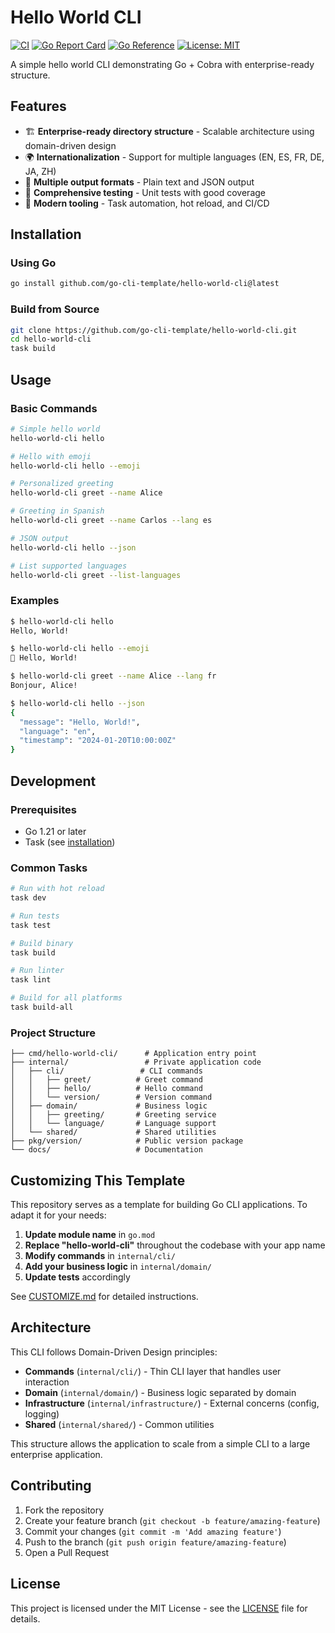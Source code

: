 # Hello World CLI

[![CI](https://github.com/MOlechowski/go-cli-template/actions/workflows/ci.yml/badge.svg)](https://github.com/MOlechowski/go-cli-template/actions/workflows/ci.yml)
[![Go Report Card](https://goreportcard.com/badge/github.com/MOlechowski/go-cli-template)](https://goreportcard.com/report/github.com/MOlechowski/go-cli-template)
[![Go Reference](https://pkg.go.dev/badge/github.com/go-cli-template/hello-world-cli.svg)](https://pkg.go.dev/github.com/go-cli-template/hello-world-cli)
[![License: MIT](https://img.shields.io/badge/License-MIT-yellow.svg)](https://opensource.org/licenses/MIT)

A simple hello world CLI demonstrating Go + Cobra with enterprise-ready structure.

## Features

- 🏗️ **Enterprise-ready directory structure** - Scalable architecture using domain-driven design
- 🌍 **Internationalization** - Support for multiple languages (EN, ES, FR, DE, JA, ZH)
- 📝 **Multiple output formats** - Plain text and JSON output
- 🧪 **Comprehensive testing** - Unit tests with good coverage
- 🔧 **Modern tooling** - Task automation, hot reload, and CI/CD

## Installation

### Using Go

```bash
go install github.com/go-cli-template/hello-world-cli@latest
```

### Build from Source

```bash
git clone https://github.com/go-cli-template/hello-world-cli.git
cd hello-world-cli
task build
```

## Usage

### Basic Commands

```bash
# Simple hello world
hello-world-cli hello

# Hello with emoji
hello-world-cli hello --emoji

# Personalized greeting
hello-world-cli greet --name Alice

# Greeting in Spanish
hello-world-cli greet --name Carlos --lang es

# JSON output
hello-world-cli hello --json

# List supported languages
hello-world-cli greet --list-languages
```

### Examples

```bash
$ hello-world-cli hello
Hello, World!

$ hello-world-cli hello --emoji
👋 Hello, World!

$ hello-world-cli greet --name Alice --lang fr
Bonjour, Alice!

$ hello-world-cli hello --json
{
  "message": "Hello, World!",
  "language": "en",
  "timestamp": "2024-01-20T10:00:00Z"
}
```

## Development

### Prerequisites

- Go 1.21 or later
- Task (see [installation](https://taskfile.dev/installation/))

### Common Tasks

```bash
# Run with hot reload
task dev

# Run tests
task test

# Build binary
task build

# Run linter
task lint

# Build for all platforms
task build-all
```

### Project Structure

```
├── cmd/hello-world-cli/      # Application entry point
├── internal/                 # Private application code
│   ├── cli/                 # CLI commands
│   │   ├── greet/          # Greet command
│   │   ├── hello/          # Hello command
│   │   └── version/        # Version command
│   ├── domain/             # Business logic
│   │   ├── greeting/       # Greeting service
│   │   └── language/       # Language support
│   └── shared/             # Shared utilities
├── pkg/version/            # Public version package
└── docs/                   # Documentation
```

## Customizing This Template

This repository serves as a template for building Go CLI applications. To adapt it for your needs:

1. **Update module name** in `go.mod`
2. **Replace "hello-world-cli"** throughout the codebase with your app name
3. **Modify commands** in `internal/cli/`
4. **Add your business logic** in `internal/domain/`
5. **Update tests** accordingly

See [CUSTOMIZE.md](docs/CUSTOMIZE.md) for detailed instructions.

## Architecture

This CLI follows Domain-Driven Design principles:

- **Commands** (`internal/cli/`) - Thin CLI layer that handles user interaction
- **Domain** (`internal/domain/`) - Business logic separated by domain
- **Infrastructure** (`internal/infrastructure/`) - External concerns (config, logging)
- **Shared** (`internal/shared/`) - Common utilities

This structure allows the application to scale from a simple CLI to a large enterprise application.

## Contributing

1. Fork the repository
2. Create your feature branch (`git checkout -b feature/amazing-feature`)
3. Commit your changes (`git commit -m 'Add amazing feature'`)
4. Push to the branch (`git push origin feature/amazing-feature`)
5. Open a Pull Request

## License

This project is licensed under the MIT License - see the [LICENSE](LICENSE) file for details.
